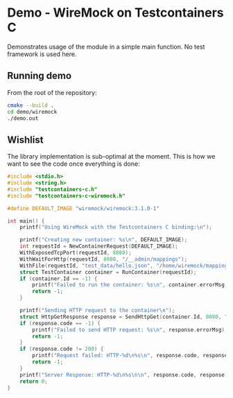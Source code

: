 # Demo - WireMock on Testcontainers C

Demonstrates usage of the module in a simple main function.
No test framework is used here.

## Running demo

From the root of the repository:

```bash
cmake --build .
cd demo/wiremock
./demo.out
```

## Wishlist

The library implementation is sub-optimal at the moment.
This is how we want to see the code once everything is done:

```c
#include <stdio.h>
#include <string.h>
#include "testcontainers-c.h"
#include "testcontainers-c-wiremock.h"

#define DEFAULT_IMAGE "wiremock/wiremock:3.1.0-1"

int main() {
    printf("Using WireMock with the Testcontainers C binding:\n");

    printf("Creating new container: %s\n", DEFAULT_IMAGE);
    int requestId = NewContainerRequest(DEFAULT_IMAGE);
    WithExposedTcpPort(requestId, 8080);
    WithWaitForHttp(requestId, 8080, "/__admin/mappings");
    WithFile(requestId, "test_data/hello.json", "/home/wiremock/mappings/hello.json");
    struct TestContainer container = RunContainer(requestId);
    if (container.Id == -1) {
        printf("Failed to run the container: %s\n", container.errorMsg);
        return -1;
    }

    printf("Sending HTTP request to the container\n");
    struct HttpGetResponse response = SendHttpGet(container.Id, 8080, "/hello");
    if (response.code == -1) {
        printf("Failed to send HTTP request: %s\n", response.errorMsg);
        return -1;
    }
    if (response.code != 200) {
        printf("Request failed: HTTP-%d\n%s\n", response.code, response.errorMsg);
        return -1;
    }
    printf("Server Response: HTTP-%d\n%s\n\n", response.code, response.msg);
    return 0;
}
```
